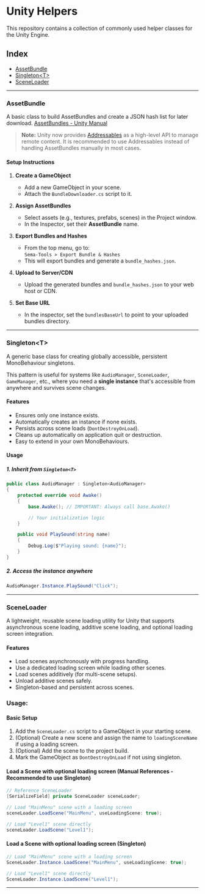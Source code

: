 
# Unity Helpers

This repository contains a collection of commonly used helper classes for the Unity Engine.


## Index

- [AssetBundle](#assetbundle)
- [Singleton\<T\>](#singletont)
- [SceneLoader](#sceneloader)

---

### AssetBundle
A basic class to build AssetBundles and create a JSON hash list for later download.
[AssetBundles - Unity Manual](https://docs.unity3d.com/Manual/AssetBundlesIntro.html)

> **Note:** Unity now provides [Addressables](https://docs.unity3d.com/Packages/com.unity.addressables@latest) as a high-level API to manage remote content. It is recommended to use Addressables instead of handling AssetBundles manually in most cases.

#### Setup Instructions

1. **Create a GameObject**  
   - Add a new GameObject in your scene.  
   - Attach the `BundleDownloader.cs` script to it.

2. **Assign AssetBundles**  
   - Select assets (e.g., textures, prefabs, scenes) in the Project window.  
   - In the Inspector, set their **AssetBundle** name.

3. **Export Bundles and Hashes**  
   - From the top menu, go to:  
     `Sema-Tools > Export Bundle & Hashes`  
   - This will export bundles and generate a `bundle_hashes.json`.

4. **Upload to Server/CDN**  
   - Upload the generated bundles and `bundle_hashes.json` to your web host or CDN.

5. **Set Base URL**  
   - In the inspector, set the `bundlesBaseUrl` to point to your uploaded bundles directory.
   
---

### Singleton\<T\>

A generic base class for creating globally accessible, persistent MonoBehaviour singletons.

This pattern is useful for systems like `AudioManager`, `SceneLoader`, `GameManager`, etc., where you need a **single instance** that's accessible from anywhere and survives scene changes.

####  Features

- Ensures only one instance exists.
- Automatically creates an instance if none exists.
- Persists across scene loads (`DontDestroyOnLoad`).
- Cleans up automatically on application quit or destruction.
- Easy to extend in your own MonoBehaviours.

#### Usage

##### 1. Inherit from `Singleton<T>`

```csharp
public class AudioManager : Singleton<AudioManager>
{
    protected override void Awake()
    {
        base.Awake(); // IMPORTANT: Always call base.Awake()

        // Your initialization logic
    }

    public void PlaySound(string name)
    {
        Debug.Log($"Playing sound: {name}");
    }
}
```
##### 2. Access the instance anywhere

```csharp
AudioManager.Instance.PlaySound("Click");
```
---
### SceneLoader

A lightweight, reusable scene loading utility for Unity that supports asynchronous scene loading, additive scene loading, and optional loading screen integration.

#### Features

- Load scenes asynchronously with progress handling.
- Use a dedicated loading screen while loading other scenes.
- Load scenes additively (for multi-scene setups).
- Unload additive scenes safely.
- Singleton-based and persistent across scenes.

### Usage:

#### Basic Setup

1. Add the `SceneLoader.cs` script to a GameObject in your starting scene.
2. (Optional) Create a new scene and assign the name to `loadingSceneName` if using a loading screen.
3. (Optional) Add the scene to the project build.
4. Mark the GameObject as `DontDestroyOnLoad` if not using singleton.

#### Load a Scene with optional loading screen (Manual References - Recommended to use Singleton)

```csharp
// Reference SceneLoader
[SerializeField] private SceneLoader sceneLoader;

// Load "MainMenu" scene with a loading screen
sceneLoader.LoadScene("MainMenu", useLoadingScene: true);

// Load "Level1" scene directly
sceneLoader.LoadScene("Level1");
```

#### Load a Scene with optional loading screen (Singleton)

```csharp
// Load "MainMenu" scene with a loading screen
SceneLoader.Instance.LoadScene("MainMenu", useLoadingScene: true);

// Load "Level1" scene directly
SceneLoader.Instance.LoadScene("Level1");
```
---
